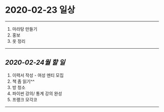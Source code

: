 # 2020-02-23 일상
-------------------------------
1. 마라탕 만들기
2. 홍보
3. 옷 정리
-----------------------------------
## *2020-02-24월 할 일*
1. 이력서 작성 - 여성 멘티 모집
2. 책 좀 읽기^^
3. 방 청소
4. 파이썬 강의/ 통계 강의 완성
5. 프랭크 모각코
------------
